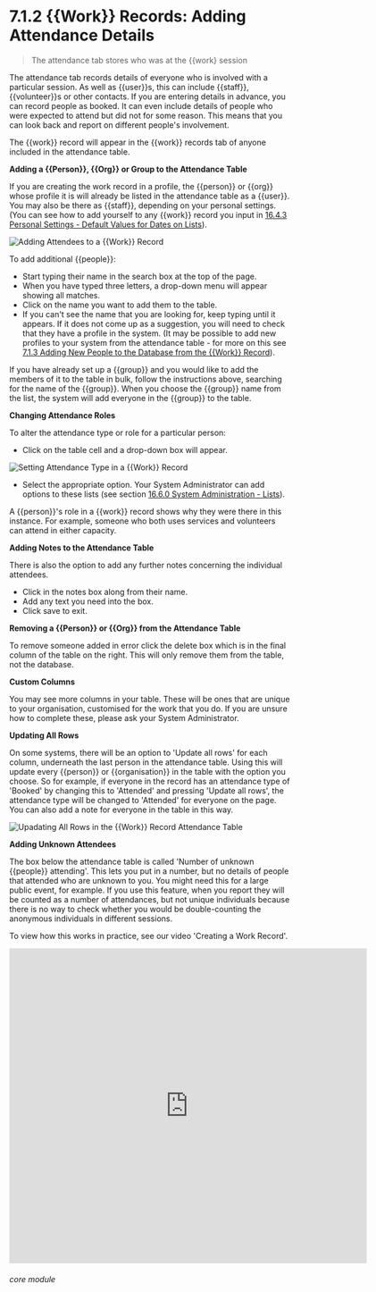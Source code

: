 # 7.1.2 {{Work}} Records: Adding Attendance Details

> The attendance tab stores who was at the {{work} session



The attendance tab records details of everyone who is involved with a particular session. As well as {{user}}s, this can include {{staff}}, {{volunteer}}s or other contacts. If you are entering details in advance, you can record people as booked. It can even include details of people who were expected to attend but did not for some reason. This means that you can look back and report on different people's involvement. 

The {{work}} record will appear in the {{work}} records tab of anyone included in the attendance table.

**Adding a {{Person}}, {{Org}} or Group to the Attendance Table**

If you are creating the work record in a profile, the {{person}} or {{org}} whose profile it is will already be listed in the attendance table as a {{user}}. You may also be there as {{staff}}, depending on your personal settings. (You can see how to add yourself to any {{work}} record you input in [16.4.3 Personal Settings - Default Values for Dates on Lists](/help/index/p/16.4.3)).

![Adding Attendees to a {{Work}} Record](7.1.2a.png)

To add additional {{people}}:
- Start typing their name in the search box at the top of the page. 
- When you have typed three letters, a drop-down menu will appear showing all matches. 
- Click on the name you want to add them to the table. 
- If you can't see the name that you are looking for, keep typing until it appears. If it does not come up as a suggestion, you will need to check that they have a profile in the system. (It may be possible to add new profiles to your system from the attendance table - for more on this see [7.1.3 Adding New People to the Database from the {{Work}} Record](/help/index/p/7.1.3)).

If you have already set up a {{group}} and you would like to add the members of it to the table in bulk, follow the instructions above, searching for the name of the {{group}}. When you choose the {{group}} name from the list, the system will add everyone in the {{group}} to the table.

**Changing Attendance Roles**

To alter the attendance type or role for a particular person:
- Click on the table cell and a drop-down box will appear.

![Setting Attendance Type in a {{Work}} Record](7.1.2b.png)

- Select the appropriate option. Your System Administrator can add options to these lists (see section [16.6.0  System Administration - Lists](/help/index/p/16.6.0)).

A {{person}}'s role in a {{work}} record shows why they were there in this instance. For example, someone who both uses services and volunteers can attend in either capacity. 

**Adding Notes to the Attendance Table**

There is also the option to add any further notes concerning the individual attendees. 
- Click in the notes box along from their name.
- Add any text you need into the box.
- Click save to exit.

**Removing a {{Person}} or {{Org}} from the Attendance Table**

To remove someone added in error click the delete box which is in the final column of the table on the right. This will only remove them  from the table, not the database.

**Custom Columns**

You may see more columns in your table. These will be ones that are unique to your organisation, customised for the work that you do. If you are unsure how to complete these, please ask your System Administrator.

**Updating All Rows**

On some systems, there will be an option to 'Update all rows' for each column, underneath the last person in the attendance table.  Using this will update every {{person}} or {{organisation}} in the table with the option you choose.  So for example, if everyone in the record has an attendance type of 'Booked' by changing this to 'Attended' and pressing 'Update all rows', the attendance type will be changed to 'Attended' for everyone on the page. You can also add a note for everyone in the table in this way. 

![Upadating All Rows in the {{Work}} Record Attendance Table](1204a.png)

**Adding Unknown Attendees**

The box below the attendance table is called 'Number of unknown {{people}} attending'. This lets you put in a number, but no details of  people that attended who are unknown to you. You might need this for a large public event, for example. If you use this feature, when you report they will be counted as a number of attendances, but not unique individuals because there is no way to check whether you would be double-counting the anonymous individuals in different sessions. 

To view how this works in practice, see our video 'Creating a Work Record'.

<iframe src="https://player.vimeo.com/video/279240510" width="640" height="564" frameborder="0" allow="autoplay; fullscreen" allowfullscreen></iframe>


###### core module

